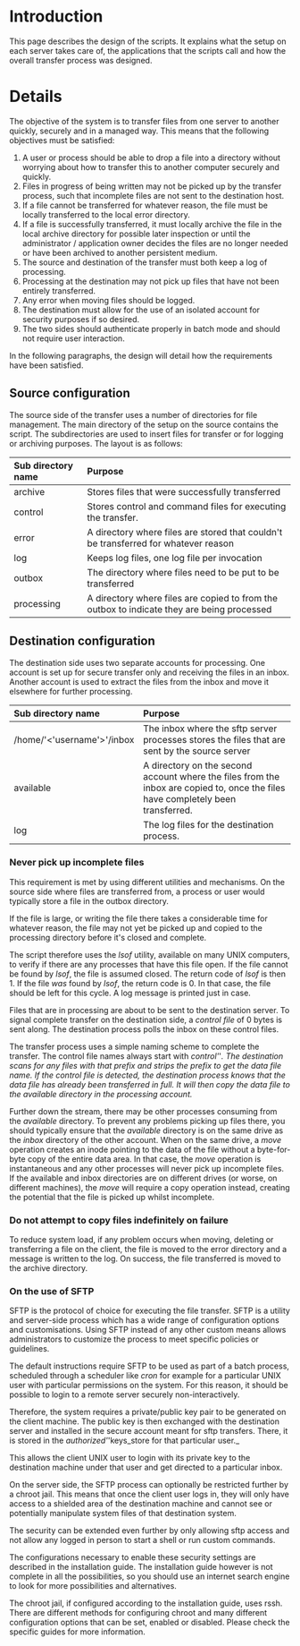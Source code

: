 # Introduction #

This page describes the design of the scripts. It explains what the setup on each server takes care of, the applications that the scripts call and how the overall transfer process was designed.

# Details #

The objective of the system is to transfer files from one server to another quickly, securely and in a managed way. This means that the following objectives must be satisfied:

  1. A user or process should be able to drop a file into a directory without worrying about how to transfer this to another computer securely and quickly.
  1. Files in progress of being written may not be picked up by the transfer process, such that incomplete files are not sent to the destination host.
  1. If a file cannot be transferred for whatever reason, the file must be locally transferred to the local error directory.
  1. If a file is successfully transferred, it must locally archive the file in the local archive directory for possible later inspection or until the administrator / application owner decides the files are no longer needed or have been archived to another persistent medium.
  1. The source and destination of the transfer must both keep a log of processing.
  1. Processing at the destination may not pick up files that have not been entirely transferred.
  1. Any error when moving files should be logged.
  1. The destination must allow for the use of an isolated account for security purposes if so desired.
  1. The two sides should authenticate properly in batch mode and should not require user interaction.

In the following paragraphs, the design will detail how the requirements have been satisfied.


## Source configuration ##

The source side of the transfer uses a number of directories for file management. The main directory of the setup on the source contains the script. The subdirectories are used to insert files for transfer or for logging or archiving purposes. The layout is as follows:

|Sub directory name|Purpose|
|:-----------------|:------|
|archive           |Stores files that were successfully transferred|
|control           |Stores control and command files for executing the transfer.|
|error             |A directory where files are stored that couldn't be transferred for whatever reason|
|log               |Keeps log files, one log file per invocation|
|outbox            |The directory where files need to be put to be transferred|
|processing        |A directory where files are copied to from the outbox to indicate they are being processed|

## Destination configuration ##

The destination side uses two separate accounts for processing. One account is set up for secure transfer only and receiving the files in an inbox. Another account is used to extract the files from the inbox and move it elsewhere for further processing.

|Sub directory name|Purpose|
|:-----------------|:------|
|/home/'<'username'>'/inbox|The inbox where the sftp server processes stores the files that are sent by the source server|
|available         |A directory on the second account where the files from the inbox are copied to, once the files have completely been transferred.|
|log               |The log files for the destination process.|

### Never pick up incomplete files ###

This requirement is met by using different utilities and mechanisms. On the source side where files are transferred from, a process or user would typically store a file in the outbox directory.

If the file is large, or writing the file there takes a considerable time for whatever reason, the file may not yet be picked up and copied to the processing directory before it's closed and complete.

The script therefore uses the _lsof_ utility, available on many UNIX computers, to verify if there are any processes that have this file open. If the file cannot be found by _lsof_, the file is assumed closed. The return code of _lsof_ is then 1. If the file _was_ found by _lsof_, the return code is 0. In that case, the file should be left for this cycle. A log message is printed just in case.

Files that are in processing are about to be sent to the destination server. To signal complete transfer on the destination side, a _control file_ of 0 bytes is sent along. The destination process polls the inbox on these control files.

The transfer process uses a simple naming scheme to complete the transfer. The control file names always start with _control'_'_. The destination scans for any files with that prefix and strips the prefix to get the data file name. If the control file is detected, the destination process knows that the data file has already been transferred in full. It will then copy the data file to the available directory in the processing account._

Further down the stream, there may be other processes consuming from the _available_ directory. To prevent any problems picking up files there, you should typically ensure that the _available_ directory is on the same drive as the _inbox_ directory of the other account. When on the same drive, a _move_ operation creates an inode pointing to the data of the file without a byte-for-byte copy of the entire data area. In that case, the _move_ operation is instantaneous and any other processes will never pick up incomplete files. If the available and inbox directories are on different drives (or worse, on different machines), the _move_ will require a copy operation instead, creating the potential that the file is picked up whilst incomplete.


### Do not attempt to copy files indefinitely on failure ###

To reduce system load, if any problem occurs when moving, deleting or transferring a file on the client, the file is moved to the error directory and a message is written to the log. On success, the file transferred is moved to the archive directory.


### On the use of SFTP ###

SFTP is the protocol of choice for executing the file transfer. SFTP is a utility and server-side process which has a wide range of configuration options and customisations. Using SFTP instead of any other custom means allows administrators to customize the process to meet specific policies or guidelines.

The default instructions require SFTP to be used as part of a batch process, scheduled through a scheduler like _cron_ for example for a particular UNIX user with particular permissions on the system. For this reason, it should be possible to login to a remote server securely non-interactively.

Therefore, the system requires a private/public key pair to be generated on the client machine. The public key is then exchanged with the destination server and installed in the secure account meant for sftp transfers. There, it is stored in the _authorized'_'keys_store for that particular user._

This allows the client UNIX user to login with its private key to the destination machine under that user and get directed to a particular inbox.

On the server side, the SFTP process can optionally be restricted further by a chroot jail. This means that once the client user logs in, they will only have access to a shielded area of the destination machine and cannot see or potentially manipulate system files of that destination system.

The security can be extended even further by only allowing sftp access and not allow any logged in person to start a shell or run custom commands.

The configurations necessary to enable these security settings are described in the installation guide. The installation guide however is not complete in all the possibilities, so you should use an internet search engine to look for more possibilities and alternatives.

The chroot jail, if configured according to the installation guide, uses rssh. There are different methods for configuring chroot and many different configuration options that can be set, enabled or disabled. Please check the specific guides for more information.